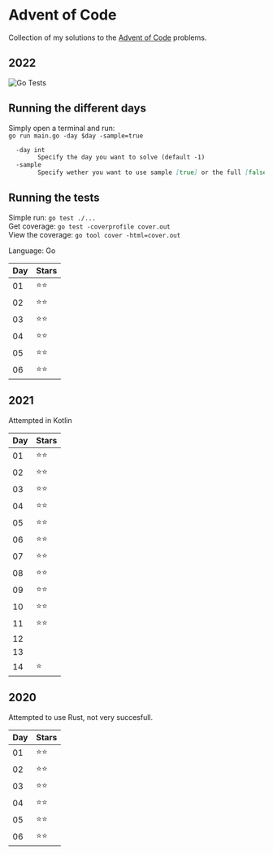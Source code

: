 # Advent of Code  

Collection of my solutions to the [Advent of Code](https://adventofcode.com/) problems.

## 2022

![Go Tests](https://github.com/TimHi/AdventOfCode/actions/workflows/2022.yml/badge.svg)  

## Running the different days

Simply open a terminal and run:  
`go run main.go -day $day -sample=true`

```md
  -day int
        Specify the day you want to solve (default -1)
  -sample
        Specify wether you want to use sample [true] or the full [false] input (default true)
```

## Running the tests

Simple run: `go test ./...`   
Get coverage: `go test -coverprofile cover.out`   
View the coverage: `go tool cover -html=cover.out`   

Language: Go

| Day | Stars |
|-----|-------|
| 01 | ⭐⭐ |
| 02 | ⭐⭐ |
| 03 | ⭐⭐ |
| 04 | ⭐⭐ |
| 05 | ⭐⭐ |
| 06 | ⭐⭐ |

## 2021

Attempted in Kotlin

| Day | Stars |
|-----|-------|
| 01 | ⭐⭐ |
| 02 | ⭐⭐ |
| 03 | ⭐⭐ |
| 04 | ⭐⭐ |
| 05 | ⭐⭐ |
| 06 | ⭐⭐ |
| 07 | ⭐⭐ |
| 08 | ⭐⭐ |
| 09 | ⭐⭐ |
| 10 | ⭐⭐ |
| 11 | ⭐⭐ |
| 12 |    |
| 13 |    |
| 14 | ⭐  |

## 2020

Attempted to use Rust, not very succesfull.

| Day | Stars |
|-----|-------|
| 01 | ⭐⭐ |
| 02 | ⭐⭐ |
| 03 | ⭐⭐ |
| 04 | ⭐⭐ |
| 05 | ⭐⭐ |
| 06 | ⭐⭐ |
